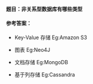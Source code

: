 #### **题目**：非关系型数据库有哪些类型

#### **参考答案**：

* Key-Value 存储 Eg:Amazon S3

* 图表 Eg:Neo4J

* 文档存储 Eg:MongoDB

 * 基于列存储 Eg:Cassandra